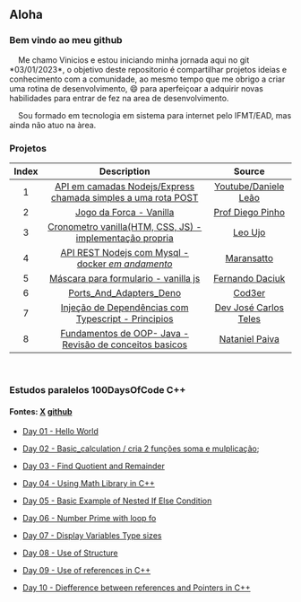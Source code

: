 ## Aloha

### Bem vindo ao meu github
<p>&nbsp &nbsp Me chamo Vinicios e estou iniciando minha jornada aqui no git *03/01/2023*, o objetivo deste repositorio é compartilhar projetos ideias e conhecimento com a comunidade, ao mesmo tempo que me obrigo a criar uma rotina de desenvolvimento, 😄 para aperfeiçoar a adquirir novas habilidades para entrar de fez na area de desenvolvimento.
<p>&nbsp &nbsp Sou formado em tecnologia em sistema para internet pelo IFMT/EAD, mas ainda não atuo na àrea.


### Projetos

  | Index |                 Description                      |          Source                  |
  | :---: |           :---------:                            | :------:                         |
  |   1   | [API em camadas Nodejs/Express chamada simples a uma rota POST](https://github.com/vinisl-dev/Estudos/tree/main/Backend/Nodejs/api_em_camadas_Dani_Leao) |[Youtube/Daniele Leão](https://www.youtube.com/watch?v=82VxJWf0PVs)|
  |   2   | [Jogo da Forca - Vanilla](https://github.com/vinisl-dev/Estudos/tree/main/Frontend/Jogo_da_Forca_Vanilla_Diego_Pinho) | [Prof Diego Pinho](https://www.youtube.com/watch?v=KNH_-_esmaI) |
  |   3   | [Cronometro vanilla(HTM, CSS, JS) - implementação propria](https://github.com/vinisl-dev/Estudos/tree/main/Frontend/Timer_Leo_Ujo)     |[Leo Ujo](https://www.youtube.com/watch?v=msyTjg3t4Z8&list=PL3gpLKlUOEE2B6A9Zp5VFpqTwUOdIHYjx&index=2)|
  |   4   | [API REST Nodejs com Mysql - docker *em andamento*](https://github.com/vinisl-dev/Estudos/tree/main/Backend/Nodejs/Rest_API_Maransatto)  | [Maransatto](https://www.youtube.com/playlist?list=PLWgD0gfm500EMEDPyb3Orb28i7HK5_DkR)| in progress
  |   5   | [Máscara para formulario - vanilla js](https://github.com/vinisl-dev/Estudos/tree/main/Frontend/Mascara_Para_Formulario) | [Fernando Daciuk](https://www.youtube.com/watch?v=r-8isv_TnVA&t=7s)|
  |   6   | [Ports_And_Adapters_Deno](https://github.com/vinisl-dev/Estudos/tree/main/Backend/Ports_And_Adpaters_Deno) | [Cod3er](https://www.youtube.com/watch?v=XA6J9GM1TCQ&list=PLdPPE0hUkt0rYYNLRvRW0C83ADO_BM2nF&index=12&t=19s) |
  |   7   | [Injeção de Dependências com Typescript - Principios](https://github.com/vinisl-dev/Estudos/tree/main/Backend/Injecao_de_dependencia_Ts) | [Dev José Carlos Teles](https://www.youtube.com/watch?v=HgY-SwDqkis&list=PL3kq-IWQFhkmjVI_bCN5CWV9X-zF4Teb3&index=4)
  |   8   | [Fundamentos de OOP- Java - Revisão de conceitos basicos](https://github.com/vinisl-dev/Estudos/tree/main/Backend/Java_OOP_Basic) |[Nataniel Paiva](https://www.youtube.com/playlist?list=PLxuFqIk29JL25N6PMMCAyRRx7elYsDbsB)|
<br>

### Estudos paralelos 100DaysOfCode C++

#### Fontes: [X](https://twitter.com/thetechgirlgita)  [github](https://github.com/thetechgirlgita/100DaysOfCodeChallenege_c-/tree/master)

- [Day 01 - Hello World](https://github.com/vinisl-dev/Estudos/tree/main/Backend/C%2B%2B/100DaysOfCode_GitaKhanal)
- [Day 02 - Basic_calculation / cria 2 funções soma e mulplicação](https://github.com/vinisl-dev/Estudos/tree/main/Backend/C%2B%2B/100DaysOfCode_GitaKhanal/02_Basic_calculation);

- [Day 03 - Find Quotient and Remainder](https://github.com/vinisl-dev/Estudos/tree/main/Backend/C%2B%2B/100DaysOfCode_GitaKhanal/03_Find_quotient_and_remainder)
- [Day 04 - Using Math Library in C++](https://github.com/vinisl-dev/Estudos/tree/main/Backend/C%2B%2B/100DaysOfCode_GitaKhanal)
-	[Day 05 - Basic Example of Nested If Else Condition](https://github.com/vinisl-dev/Estudos/tree/main/Backend/C%2B%2B/100DaysOfCode_GitaKhanal)
- [Day 06 - Number Prime with loop fo](https://github.com/vinisl-dev/Estudos/tree/main/Backend/C%2B%2B/100DaysOfCode_GitaKhanal)
- [Day 07 - Display Variables Type sizes ](https://github.com/vinisl-dev/Estudos/tree/main/Backend/C%2B%2B/100DaysOfCode_GitaKhanal)
- [Day 08 - Use of Structure](https://github.com/vinisl-dev/Estudos/tree/main/Backend/C%2B%2B/100DaysOfCode_GitaKhanal)
- [Day 09 - Use of references in C++](https://github.com/vinisl-dev/Estudos/tree/main/Backend/C%2B%2B/100DaysOfCode_GitaKhanal)
- [Day 10 - Diefference between references and Pointers in C++](https://github.com/vinisl-dev/Estudos/tree/main/Backend/C%2B%2B/100DaysOfCode_GitaKhanal)
